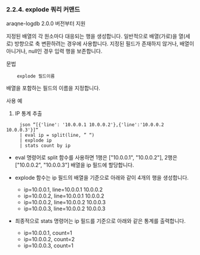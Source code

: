### 2.2.4. explode 쿼리 커맨드

araqne-logdb 2.0.0 버전부터 지원

지정된 배열의 각 원소마다 대응되는 행을 생성합니다. 일반적으로 배열(가로)을 열(세로) 방향으로 축 변환하려는 경우에 사용합니다. 지정된 필드가 존재하지 않거나, 배열이 아니거나, null인 경우 입력 행을 보존합니다.

문법

~~~~
	explode 필드이름
~~~~

배열을 포함하는 필드의 이름을 지정합니다.

사용 예

1) IP 통계 추출

~~~
     json “[{'line': '10.0.0.1 10.0.0.2'},{'line':'10.0.0.2 10.0.0.3'}]“
     | eval ip = split(line, ” “)
     | explode ip
     | stats count by ip
~~~

 * eval 명령어로 split 함수를 사용하면 1행은 ["10.0.0.1", "10.0.0.2"], 2행은 ["10.0.0.2", "10.0.0.3"] 배열을 ip 필드에 할당합니다.
 * explode 함수는 ip 필드의 배열을 기준으로 아래와 같이 4개의 행을 생성합니다.
     * ip=10.0.0.1, line=10.0.0.1 10.0.0.2
     * ip=10.0.0.2, line=10.0.0.1 10.0.0.2
     * ip=10.0.0.2, line=10.0.0.2 10.0.0.3
     * ip=10.0.0.3, line=10.0.0.2 10.0.0.3

* 최종적으로 stats 명령어는 ip 필드를 기준으로 아래와 같은 통계를 출력합니다.
     * ip=10.0.0.1, count=1
     * ip=10.0.0.2, count=2
     * ip=10.0.0.3, count=1

